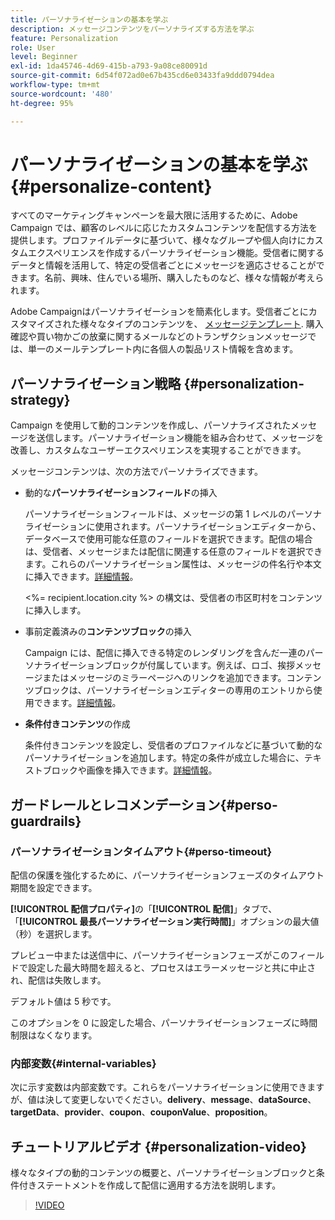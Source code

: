 ```yaml
---
title: パーソナライゼーションの基本を学ぶ
description: メッセージコンテンツをパーソナライズする方法を学ぶ
feature: Personalization
role: User
level: Beginner
exl-id: 1da45746-4d69-415b-a793-9a08ce80091d
source-git-commit: 6d54f072ad0e67b435cd6e03433fa9ddd0794dea
workflow-type: tm+mt
source-wordcount: '480'
ht-degree: 95%

---
```


# パーソナライゼーションの基本を学ぶ {#personalize-content}

すべてのマーケティングキャンペーンを最大限に活用するために、Adobe Campaign では、顧客のレベルに応じたカスタムコンテンツを配信する方法を提供します。プロファイルデータに基づいて、様々なグループや個人向けにカスタムエクスペリエンスを作成するパーソナライゼーション機能。受信者に関するデータと情報を活用して、特定の受信者ごとにメッセージを適応させることができます。名前、興味、住んでいる場所、購入したものなど、様々な情報が考えられます。

Adobe Campaignはパーソナライゼーションを簡素化します。受信者ごとにカスタマイズされた様々なタイプのコンテンツを、 [メッセージテンプレート](create-templates.md). 購入確認や買い物かごの放棄に関するメールなどのトランザクションメッセージでは、単一のメールテンプレート内に各個人の製品リスト情報を含めます。


## パーソナライゼーション戦略 {#personalization-strategy}

Campaign を使用して動的コンテンツを作成し、パーソナライズされたメッセージを送信します。パーソナライゼーション機能を組み合わせて、メッセージを改善し、カスタムなユーザーエクスペリエンスを実現することができます。

メッセージコンテンツは、次の方法でパーソナライズできます。

* 動的な&#x200B;**パーソナライゼーションフィールド**&#x200B;の挿入

  パーソナライゼーションフィールドは、メッセージの第 1 レベルのパーソナライゼーションに使用されます。パーソナライゼーションエディターから、データベースで使用可能な任意のフィールドを選択できます。配信の場合は、受信者、メッセージまたは配信に関連する任意のフィールドを選択できます。これらのパーソナライゼーション属性は、メッセージの件名行や本文に挿入できます。[詳細情報](personalization-fields.md)。

  &lt;%= recipient.location.city %> の構文は、受信者の市区町村をコンテンツに挿入します。

* 事前定義済みの&#x200B;**コンテンツブロック**&#x200B;の挿入

  Campaign には、配信に挿入できる特定のレンダリングを含んだ一連のパーソナライゼーションブロックが付属しています。例えば、ロゴ、挨拶メッセージまたはメッセージのミラーページへのリンクを追加できます。コンテンツブロックは、パーソナライゼーションエディターの専用のエントリから使用できます。[詳細情報](personalization-blocks.md)。

* **条件付きコンテンツ**&#x200B;の作成

  条件付きコンテンツを設定し、受信者のプロファイルなどに基づいて動的なパーソナライゼーションを追加します。特定の条件が成立した場合に、テキストブロックや画像を挿入できます。[詳細情報](conditions.md)。

<!--* Add **personalized offers**
    
    Insert personalized offers in your message content, depending on the recipient location, the current weather, or the last purchase order.
-->


## ガードレールとレコメンデーション{#perso-guardrails}

### パーソナライゼーションタイムアウト{#perso-timeout}

配信の保護を強化するために、パーソナライゼーションフェーズのタイムアウト期間を設定できます。

**[!UICONTROL 配信プロパティ]**&#x200B;の「**[!UICONTROL 配信]**」タブで、「**[!UICONTROL 最長パーソナライゼーション実行時間]**」オプションの最大値（秒）を選択します。

プレビュー中または送信中に、パーソナライゼーションフェーズがこのフィールドで設定した最大時間を超えると、プロセスはエラーメッセージと共に中止され、配信は失敗します。

デフォルト値は 5 秒です。

このオプションを 0 に設定した場合、パーソナライゼーションフェーズに時間制限はなくなります。


### 内部変数{#internal-variables}

次に示す変数は内部変数です。これらをパーソナライゼーションに使用できますが、値は決して変更しないでください。**delivery**、**message**、**dataSource**、**targetData**、**provider**、**coupon**、**couponValue**、**proposition**。


## チュートリアルビデオ {#personalization-video}

様々なタイプの動的コンテンツの概要と、パーソナライゼーションブロックと条件付きステートメントを作成して配信に適用する方法を説明します。


>[!VIDEO](https://video.tv.adobe.com/v/335734?quality=12)
